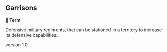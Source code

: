 ## Garrisons

**📑 Term**

Defensive military regiments, that can be stationed in a territory to increase its defensive capabilities.

<!---
keywords: units, battle
aliases: Defensive Unit
-->

version 1.0